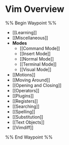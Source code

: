 # Vim Overview

%% Begin Waypoint %%

- [[Learning]]
- [[Miscellaneous]]
- **Modes**
  - [[Command Mode]]
  - [[Insert Mode]]
  - [[Normal Mode]]
  - [[Terminal Mode]]
  - [[Visual Mode]]
- [[Motions]]
- [[Moving Around]]
- [[Opening and Closing]]
- [[Operators]]
- [[Plugins]]
- [[Registers]]
- [[Searching]]
- [[Spelling]]
- [[Substitution]]
- [[Text Objects]]
- [[Vimdiff]]

%% End Waypoint %%
